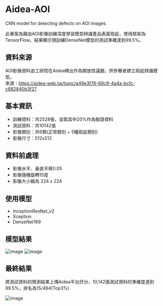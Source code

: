# Aidea-AOI
 CNN model for detecting defects on AOI images

此專案為藉由AOI影像訓練深度學習模型辨識產品表面瑕疵，使用框架為TensorFlow。結果顯示預訓練DenseNet模型的測試準確達到99.5%。

## 資料來源
AOI影像資料由工研院在Aidea釋出作為開放性議題，供參賽者建立瑕疵辨識模型。  
來源：https://aidea-web.tw/topic/a49e3f76-69c9-4a4a-bcfc-c882840b3f27

## 基本資訊
* 訓練資料：共2528張，並取其中20%作為驗證資料  
* 測試資料：共10142張  
* 影像類別：共6類(正常類別 + 5種瑕疵類別)  
* 影像尺寸：512x512  

## 資料前處理
* 影像水平、垂直平移0.05
* 影像隨機旋轉15度
* 影像大小縮為 224 x 224

## 使用模型
* InceptionResNet_v2
* Xception
* DenseNet169 

## 模型結果
![image](https://user-images.githubusercontent.com/102510341/223766452-53edbe46-d4ed-406d-ae44-8f298296f5d6.png)
![image](https://user-images.githubusercontent.com/102510341/223766432-65a48acd-f2cc-43c7-95af-be69e1e83738.png)


## 最終結果
將測試資料的預測結果上傳Aidea平台評分，10,142張測試資料的準確度達到99.5%，排名為15/494(Top3%)

![image](https://user-images.githubusercontent.com/102510341/223760567-e1913566-59b2-4cbd-a609-6904eb6257fa.png)
